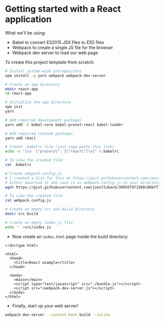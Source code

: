 # Getting started with a React application

What we'll be using:

- Babel to convert ES2015 JSX files to ES5 files
- Webpack to create a single JS file for the browser
- Webpack dev server to load our web page

To create this project template from scratch:

```bash
# Install system-wide prerequisites
npm install -g yarn webpack webpack-dev-server

# Create an app directory
mkdir react-app
cd react-app

# Initialize the app directory
npm init
yarn

# Add required development packages
yarn add -D babel-core babel-preset-react babel-loader

# Add required runtime packages
yarn add react

# Create .babelrc file (just copy-paste this line)
echo -e "{\n  \"presets\": [\"react\"]\n}" >.babelrc

# To view the created file:
cat .babelrc

# Create webpack.config.js
# I created a Gist for this at https://gist.githubusercontent.com/joostlubach/30955f971560c06bf77f759442b3515f/raw/194a87ec4732b1b8dc1f482956f2334213b08fcc/webpack.config.js
# Either download it and save it as webpack.config.js in your directory, or if you have wget, type:
wget https://gist.githubusercontent.com/joostlubach/30955f971560c06bf77f759442b3515f/raw/194a87ec4732b1b8dc1f482956f2334213b08fcc/webpack.config.js

# To view the created file:
cat webpack.config.js

# Create an empty src and build directory
mkdir src build

# Create an empty index.js file
echo '' >src/index.js
```

- Now create an `index.html` page inside the build directory:

```
<!doctype html>

<html>
  <head>
    <title>React example</title>
  </head>

  <body>
    <main></main>
    <script type="text/javascript" src="./bundle.js"></script>
    <script src="/webpack-dev-server.js"></script>
  </body>
</html>
```

- Finally, start up your web server!

```bash
webpack-dev-server --content-base build --inline
```